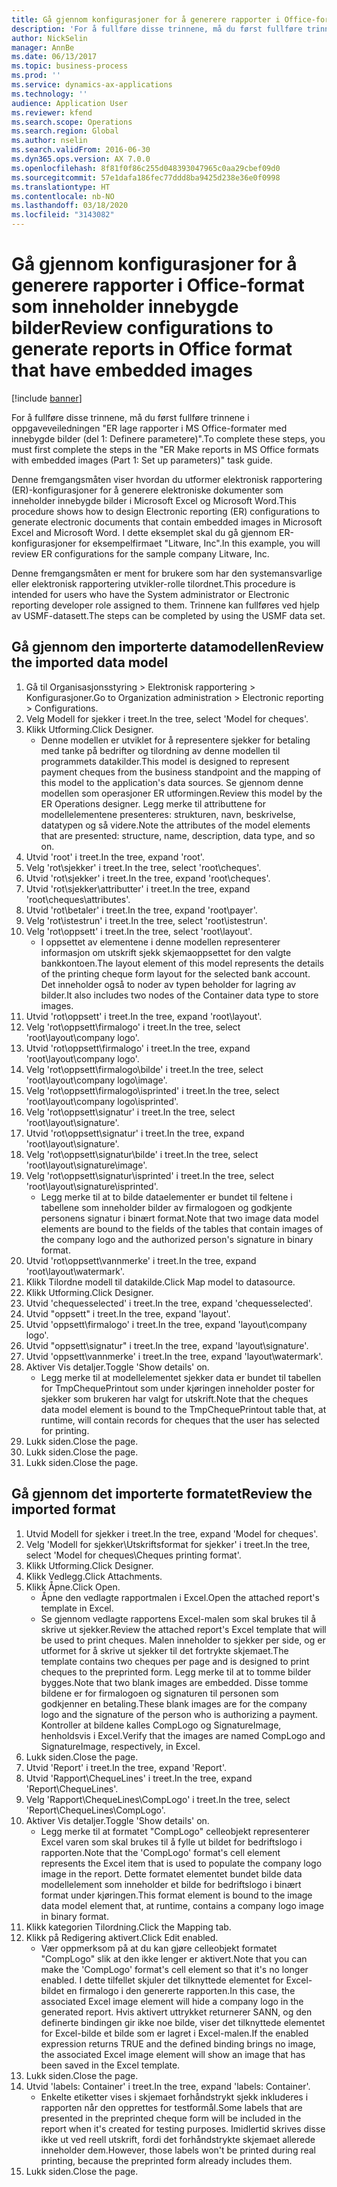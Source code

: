 ```yaml
---
title: Gå gjennom konfigurasjoner for å generere rapporter i Office-format som inneholder innebygde bilder
description: 'For å fullføre disse trinnene, må du først fullføre trinnene i oppgaveveiledningen "ER lage rapporter i MS Office-formater med innebygde bilder (del 1: Definere parametere)".'
author: NickSelin
manager: AnnBe
ms.date: 06/13/2017
ms.topic: business-process
ms.prod: ''
ms.service: dynamics-ax-applications
ms.technology: ''
audience: Application User
ms.reviewer: kfend
ms.search.scope: Operations
ms.search.region: Global
ms.author: nselin
ms.search.validFrom: 2016-06-30
ms.dyn365.ops.version: AX 7.0.0
ms.openlocfilehash: 8f81f0f86c255d048393047965c0aa29cbef09d0
ms.sourcegitcommit: 57e1dafa186fec77ddd8ba9425d238e36e0f0998
ms.translationtype: HT
ms.contentlocale: nb-NO
ms.lasthandoff: 03/18/2020
ms.locfileid: "3143082"
---
```

# <a name="review-configurations-to-generate-reports-in-office-format-that-have-embedded-images"></a><span data-ttu-id="d6bbd-103">Gå gjennom konfigurasjoner for å generere rapporter i Office-format som inneholder innebygde bilder</span><span class="sxs-lookup"><span data-stu-id="d6bbd-103">Review configurations to generate reports in Office format that have embedded images</span></span>

[!include [banner](../../includes/banner.md)]

<span data-ttu-id="d6bbd-104">For å fullføre disse trinnene, må du først fullføre trinnene i oppgaveveiledningen "ER lage rapporter i MS Office-formater med innebygde bilder (del 1: Definere parametere)".</span><span class="sxs-lookup"><span data-stu-id="d6bbd-104">To complete these steps, you must first complete the steps in the "ER Make reports in MS Office formats with embedded images (Part 1: Set up parameters)" task guide.</span></span>

<span data-ttu-id="d6bbd-105">Denne fremgangsmåten viser hvordan du utformer elektronisk rapportering (ER)-konfigurasjoner for å generere elektroniske dokumenter som inneholder innebygde bilder i Microsoft Excel og Microsoft Word.</span><span class="sxs-lookup"><span data-stu-id="d6bbd-105">This procedure shows how to design Electronic reporting (ER) configurations to generate electronic documents that contain embedded images in Microsoft Excel and Microsoft Word.</span></span> <span data-ttu-id="d6bbd-106">I dette eksemplet skal du gå gjennom ER-konfigurasjoner for eksempelfirmaet "Litware, Inc".</span><span class="sxs-lookup"><span data-stu-id="d6bbd-106">In this example, you will review ER configurations for the sample company Litware, Inc.</span></span> 

<span data-ttu-id="d6bbd-107">Denne fremgangsmåten er ment for brukere som har den systemansvarlige eller elektronisk rapportering utvikler-rolle tilordnet.</span><span class="sxs-lookup"><span data-stu-id="d6bbd-107">This procedure is intended for users who have the System administrator or Electronic reporting developer role assigned to them.</span></span> <span data-ttu-id="d6bbd-108">Trinnene kan fullføres ved hjelp av USMF-datasett.</span><span class="sxs-lookup"><span data-stu-id="d6bbd-108">The steps can be completed by using the USMF data set.</span></span>


## <a name="review-the-imported-data-model"></a><span data-ttu-id="d6bbd-109">Gå gjennom den importerte datamodellen</span><span class="sxs-lookup"><span data-stu-id="d6bbd-109">Review the imported data model</span></span>
1. <span data-ttu-id="d6bbd-110">Gå til Organisasjonsstyring > Elektronisk rapportering > Konfigurasjoner.</span><span class="sxs-lookup"><span data-stu-id="d6bbd-110">Go to Organization administration > Electronic reporting > Configurations.</span></span>
2. <span data-ttu-id="d6bbd-111">Velg Modell for sjekker i treet.</span><span class="sxs-lookup"><span data-stu-id="d6bbd-111">In the tree, select 'Model for cheques'.</span></span>
3. <span data-ttu-id="d6bbd-112">Klikk Utforming.</span><span class="sxs-lookup"><span data-stu-id="d6bbd-112">Click Designer.</span></span>
    * <span data-ttu-id="d6bbd-113">Denne modellen er utviklet for å representere sjekker for betaling med tanke på bedrifter og tilordning av denne modellen til programmets datakilder.</span><span class="sxs-lookup"><span data-stu-id="d6bbd-113">This model is designed to represent payment cheques from the business standpoint and the mapping of this model to the application's data sources.</span></span> <span data-ttu-id="d6bbd-114">Se gjennom denne modellen som operasjoner ER utformingen.</span><span class="sxs-lookup"><span data-stu-id="d6bbd-114">Review this model by the ER Operations designer.</span></span> <span data-ttu-id="d6bbd-115">Legg merke til attributtene for modellelementene presenteres: strukturen, navn, beskrivelse, datatypen og så videre.</span><span class="sxs-lookup"><span data-stu-id="d6bbd-115">Note the attributes of the model elements that are presented: structure, name, description, data type, and so on.</span></span>   
4. <span data-ttu-id="d6bbd-116">Utvid 'root' i treet.</span><span class="sxs-lookup"><span data-stu-id="d6bbd-116">In the tree, expand 'root'.</span></span>
5. <span data-ttu-id="d6bbd-117">Velg 'rot\sjekker' i treet.</span><span class="sxs-lookup"><span data-stu-id="d6bbd-117">In the tree, select 'root\cheques'.</span></span>
6. <span data-ttu-id="d6bbd-118">Utvid 'rot\sjekker' i treet.</span><span class="sxs-lookup"><span data-stu-id="d6bbd-118">In the tree, expand 'root\cheques'.</span></span>
7. <span data-ttu-id="d6bbd-119">Utvid 'rot\sjekker\attributter' i treet.</span><span class="sxs-lookup"><span data-stu-id="d6bbd-119">In the tree, expand 'root\cheques\attributes'.</span></span>
8. <span data-ttu-id="d6bbd-120">Utvid 'rot\betaler' i treet.</span><span class="sxs-lookup"><span data-stu-id="d6bbd-120">In the tree, expand 'root\payer'.</span></span>
9. <span data-ttu-id="d6bbd-121">Velg 'rot\istestrun' i treet.</span><span class="sxs-lookup"><span data-stu-id="d6bbd-121">In the tree, select 'root\istestrun'.</span></span>
10. <span data-ttu-id="d6bbd-122">Velg 'rot\oppsett' i treet.</span><span class="sxs-lookup"><span data-stu-id="d6bbd-122">In the tree, select 'root\layout'.</span></span>
    * <span data-ttu-id="d6bbd-123">I oppsettet av elementene i denne modellen representerer informasjon om utskrift sjekk skjemaoppsettet for den valgte bankkontoen.</span><span class="sxs-lookup"><span data-stu-id="d6bbd-123">The layout element of this model represents the details of the printing cheque form layout for the selected bank account.</span></span> <span data-ttu-id="d6bbd-124">Det inneholder også to noder av typen beholder for lagring av bilder.</span><span class="sxs-lookup"><span data-stu-id="d6bbd-124">It also includes two nodes of the Container data type to store images.</span></span>   
11. <span data-ttu-id="d6bbd-125">Utvid 'rot\oppsett' i treet.</span><span class="sxs-lookup"><span data-stu-id="d6bbd-125">In the tree, expand 'root\layout'.</span></span>
12. <span data-ttu-id="d6bbd-126">Velg 'rot\oppsett\firmalogo' i treet.</span><span class="sxs-lookup"><span data-stu-id="d6bbd-126">In the tree, select 'root\layout\company logo'.</span></span>
13. <span data-ttu-id="d6bbd-127">Utvid 'rot\oppsett\firmalogo' i treet.</span><span class="sxs-lookup"><span data-stu-id="d6bbd-127">In the tree, expand 'root\layout\company logo'.</span></span>
14. <span data-ttu-id="d6bbd-128">Velg 'rot\oppsett\firmalogo\bilde' i treet.</span><span class="sxs-lookup"><span data-stu-id="d6bbd-128">In the tree, select 'root\layout\company logo\image'.</span></span>
15. <span data-ttu-id="d6bbd-129">Velg 'rot\oppsett\firmalogo\isprinted' i treet.</span><span class="sxs-lookup"><span data-stu-id="d6bbd-129">In the tree, select 'root\layout\company logo\isprinted'.</span></span>
16. <span data-ttu-id="d6bbd-130">Velg 'rot\oppsett\signatur' i treet.</span><span class="sxs-lookup"><span data-stu-id="d6bbd-130">In the tree, select 'root\layout\signature'.</span></span>
17. <span data-ttu-id="d6bbd-131">Utvid 'rot\oppsett\signatur' i treet.</span><span class="sxs-lookup"><span data-stu-id="d6bbd-131">In the tree, expand 'root\layout\signature'.</span></span>
18. <span data-ttu-id="d6bbd-132">Velg 'rot\oppsett\signatur\bilde' i treet.</span><span class="sxs-lookup"><span data-stu-id="d6bbd-132">In the tree, select 'root\layout\signature\image'.</span></span>
19. <span data-ttu-id="d6bbd-133">Velg 'rot\oppsett\signatur\isprinted' i treet.</span><span class="sxs-lookup"><span data-stu-id="d6bbd-133">In the tree, select 'root\layout\signature\isprinted'.</span></span>
    * <span data-ttu-id="d6bbd-134">Legg merke til at to bilde dataelementer er bundet til feltene i tabellene som inneholder bilder av firmalogoen og godkjente personens signatur i binært format.</span><span class="sxs-lookup"><span data-stu-id="d6bbd-134">Note that two image data model elements are bound to the fields of the tables that contain images of the company logo and the authorized person's signature in binary format.</span></span>  
20. <span data-ttu-id="d6bbd-135">Utvid 'rot\oppsett\vannmerke' i treet.</span><span class="sxs-lookup"><span data-stu-id="d6bbd-135">In the tree, expand 'root\layout\watermark'.</span></span>
21. <span data-ttu-id="d6bbd-136">Klikk Tilordne modell til datakilde.</span><span class="sxs-lookup"><span data-stu-id="d6bbd-136">Click Map model to datasource.</span></span>
22. <span data-ttu-id="d6bbd-137">Klikk Utforming.</span><span class="sxs-lookup"><span data-stu-id="d6bbd-137">Click Designer.</span></span>
23. <span data-ttu-id="d6bbd-138">Utvid 'chequesselected' i treet.</span><span class="sxs-lookup"><span data-stu-id="d6bbd-138">In the tree, expand 'chequesselected'.</span></span>
24. <span data-ttu-id="d6bbd-139">Utvid "oppsett" i treet.</span><span class="sxs-lookup"><span data-stu-id="d6bbd-139">In the tree, expand 'layout'.</span></span>
25. <span data-ttu-id="d6bbd-140">Utvid 'oppsett\firmalogo' i treet.</span><span class="sxs-lookup"><span data-stu-id="d6bbd-140">In the tree, expand 'layout\company logo'.</span></span>
26. <span data-ttu-id="d6bbd-141">Utvid "oppsett\signatur" i treet.</span><span class="sxs-lookup"><span data-stu-id="d6bbd-141">In the tree, expand 'layout\signature'.</span></span>
27. <span data-ttu-id="d6bbd-142">Utvid 'oppsett\vannmerke' i treet.</span><span class="sxs-lookup"><span data-stu-id="d6bbd-142">In the tree, expand 'layout\watermark'.</span></span>
28. <span data-ttu-id="d6bbd-143">Aktiver Vis detaljer.</span><span class="sxs-lookup"><span data-stu-id="d6bbd-143">Toggle 'Show details' on.</span></span>
    * <span data-ttu-id="d6bbd-144">Legg merke til at modellelementet sjekker data er bundet til tabellen for TmpChequePrintout som under kjøringen inneholder poster for sjekker som brukeren har valgt for utskrift.</span><span class="sxs-lookup"><span data-stu-id="d6bbd-144">Note that the cheques data model element is bound to the TmpChequePrintout table that, at runtime, will contain records for cheques that the user has selected for printing.</span></span>   
29. <span data-ttu-id="d6bbd-145">Lukk siden.</span><span class="sxs-lookup"><span data-stu-id="d6bbd-145">Close the page.</span></span>
30. <span data-ttu-id="d6bbd-146">Lukk siden.</span><span class="sxs-lookup"><span data-stu-id="d6bbd-146">Close the page.</span></span>
31. <span data-ttu-id="d6bbd-147">Lukk siden.</span><span class="sxs-lookup"><span data-stu-id="d6bbd-147">Close the page.</span></span>

## <a name="review-the-imported-format"></a><span data-ttu-id="d6bbd-148">Gå gjennom det importerte formatet</span><span class="sxs-lookup"><span data-stu-id="d6bbd-148">Review the imported format</span></span>
1. <span data-ttu-id="d6bbd-149">Utvid Modell for sjekker i treet.</span><span class="sxs-lookup"><span data-stu-id="d6bbd-149">In the tree, expand 'Model for cheques'.</span></span>
2. <span data-ttu-id="d6bbd-150">Velg 'Modell for sjekker\Utskriftsformat for sjekker' i treet.</span><span class="sxs-lookup"><span data-stu-id="d6bbd-150">In the tree, select 'Model for cheques\Cheques printing format'.</span></span>
3. <span data-ttu-id="d6bbd-151">Klikk Utforming.</span><span class="sxs-lookup"><span data-stu-id="d6bbd-151">Click Designer.</span></span>
4. <span data-ttu-id="d6bbd-152">Klikk Vedlegg.</span><span class="sxs-lookup"><span data-stu-id="d6bbd-152">Click Attachments.</span></span>
5. <span data-ttu-id="d6bbd-153">Klikk Åpne.</span><span class="sxs-lookup"><span data-stu-id="d6bbd-153">Click Open.</span></span>
    * <span data-ttu-id="d6bbd-154">Åpne den vedlagte rapportmalen i Excel.</span><span class="sxs-lookup"><span data-stu-id="d6bbd-154">Open the attached report's template in Excel.</span></span>  
    * <span data-ttu-id="d6bbd-155">Se gjennom vedlagte rapportens Excel-malen som skal brukes til å skrive ut sjekker.</span><span class="sxs-lookup"><span data-stu-id="d6bbd-155">Review the attached report's Excel template that will be used to print cheques.</span></span> <span data-ttu-id="d6bbd-156">Malen inneholder to sjekker per side, og er utformet for å skrive ut sjekker til det fortrykte skjemaet.</span><span class="sxs-lookup"><span data-stu-id="d6bbd-156">The template contains two cheques per page and is designed to print cheques to the preprinted form.</span></span> <span data-ttu-id="d6bbd-157">Legg merke til at to tomme bilder bygges.</span><span class="sxs-lookup"><span data-stu-id="d6bbd-157">Note that two blank images are embedded.</span></span> <span data-ttu-id="d6bbd-158">Disse tomme bildene er for firmalogoen og signaturen til personen som godkjenner en betaling.</span><span class="sxs-lookup"><span data-stu-id="d6bbd-158">These blank images are for the company logo and the signature of the person who is authorizing a payment.</span></span> <span data-ttu-id="d6bbd-159">Kontroller at bildene kalles CompLogo og SignatureImage, henholdsvis i Excel.</span><span class="sxs-lookup"><span data-stu-id="d6bbd-159">Verify that the images are named CompLogo and SignatureImage, respectively, in Excel.</span></span>   
6. <span data-ttu-id="d6bbd-160">Lukk siden.</span><span class="sxs-lookup"><span data-stu-id="d6bbd-160">Close the page.</span></span>
7. <span data-ttu-id="d6bbd-161">Utvid 'Report' i treet.</span><span class="sxs-lookup"><span data-stu-id="d6bbd-161">In the tree, expand 'Report'.</span></span>
8. <span data-ttu-id="d6bbd-162">Utvid 'Rapport\ChequeLines' i treet.</span><span class="sxs-lookup"><span data-stu-id="d6bbd-162">In the tree, expand 'Report\ChequeLines'.</span></span>
9. <span data-ttu-id="d6bbd-163">Velg 'Rapport\ChequeLines\CompLogo' i treet.</span><span class="sxs-lookup"><span data-stu-id="d6bbd-163">In the tree, select 'Report\ChequeLines\CompLogo'.</span></span>
10. <span data-ttu-id="d6bbd-164">Aktiver Vis detaljer.</span><span class="sxs-lookup"><span data-stu-id="d6bbd-164">Toggle 'Show details' on.</span></span>
    * <span data-ttu-id="d6bbd-165">Legg merke til at formatet "CompLogo" celleobjekt representerer Excel varen som skal brukes til å fylle ut bildet for bedriftslogo i rapporten.</span><span class="sxs-lookup"><span data-stu-id="d6bbd-165">Note that the 'CompLogo' format's cell element represents the Excel item that is used to populate the company logo image in the report.</span></span> <span data-ttu-id="d6bbd-166">Dette formatet elementet bundet bilde data modellelement som inneholder et bilde for bedriftslogo i binært format under kjøringen.</span><span class="sxs-lookup"><span data-stu-id="d6bbd-166">This format element is bound to the image data model element that, at runtime, contains a company logo image in binary format.</span></span>   
11. <span data-ttu-id="d6bbd-167">Klikk kategorien Tilordning.</span><span class="sxs-lookup"><span data-stu-id="d6bbd-167">Click the Mapping tab.</span></span>
12. <span data-ttu-id="d6bbd-168">Klikk på Redigering aktivert.</span><span class="sxs-lookup"><span data-stu-id="d6bbd-168">Click Edit enabled.</span></span>
    * <span data-ttu-id="d6bbd-169">Vær oppmerksom på at du kan gjøre celleobjekt formatet "CompLogo" slik at den ikke lenger er aktivert.</span><span class="sxs-lookup"><span data-stu-id="d6bbd-169">Note that you can make the 'CompLogo' format's cell element so that it's no longer enabled.</span></span> <span data-ttu-id="d6bbd-170">I dette tilfellet skjuler det tilknyttede elementet for Excel-bildet en firmalogo i den genererte rapporten.</span><span class="sxs-lookup"><span data-stu-id="d6bbd-170">In this case, the associated Excel image element will hide a company logo in the generated report.</span></span> <span data-ttu-id="d6bbd-171">Hvis aktivert uttrykket returnerer SANN, og den definerte bindingen gir ikke noe bilde, viser det tilknyttede elementet for Excel-bilde et bilde som er lagret i Excel-malen.</span><span class="sxs-lookup"><span data-stu-id="d6bbd-171">If the enabled expression returns TRUE and the defined binding brings no image, the associated Excel image element will show an image that has been saved in the Excel template.</span></span>   
13. <span data-ttu-id="d6bbd-172">Lukk siden.</span><span class="sxs-lookup"><span data-stu-id="d6bbd-172">Close the page.</span></span>
14. <span data-ttu-id="d6bbd-173">Utvid 'labels: Container' i treet.</span><span class="sxs-lookup"><span data-stu-id="d6bbd-173">In the tree, expand 'labels: Container'.</span></span>
    * <span data-ttu-id="d6bbd-174">Enkelte etiketter vises i skjemaet forhåndstrykt sjekk inkluderes i rapporten når den opprettes for testformål.</span><span class="sxs-lookup"><span data-stu-id="d6bbd-174">Some labels that are presented in the preprinted cheque form will be included in the report when it's created for testing purposes.</span></span> <span data-ttu-id="d6bbd-175">Imidlertid skrives disse ikke ut ved reell utskrift, fordi det forhåndstrykte skjemaet allerede inneholder dem.</span><span class="sxs-lookup"><span data-stu-id="d6bbd-175">However, those labels won't be printed during real printing, because the preprinted form already includes them.</span></span>  
15. <span data-ttu-id="d6bbd-176">Lukk siden.</span><span class="sxs-lookup"><span data-stu-id="d6bbd-176">Close the page.</span></span>

